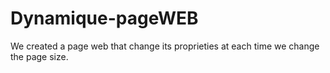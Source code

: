 # Dynamique-pageWEB
We created  a page web that change its proprieties at each time we change the page size. 
